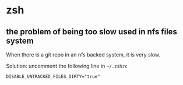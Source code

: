 # zsh

## the problem of being too slow used in nfs files system


When there is a git repo in an nfs backed system, it is very slow.

Solution: uncomment the following line in `~/.zshrc`

```
DISABLE_UNTRACKED_FILES_DIRTY="true"
```
